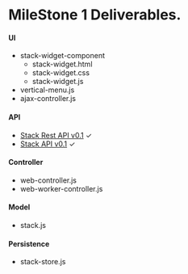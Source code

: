 # MileStone 1 Deliverables.


#### UI
- stack-widget-component
  - stack-widget.html
  - stack-widget.css
  - stack-widget.js
- vertical-menu.js
- ajax-controller.js

#### API
- [Stack Rest API v0.1](https://github.com/RajeshPatkarInstitute/Stack-Widget/blob/main/Docs/Controller/Stack-Rest-API.md) ✓
- [Stack API v0.1](https://github.com/RajeshPatkarInstitute/Stack-Widget/blob/main/Docs/Model/Stack-API.md) ✓

#### Controller
- web-controller.js
- web-worker-controller.js

#### Model
- stack.js

#### Persistence
- stack-store.js

